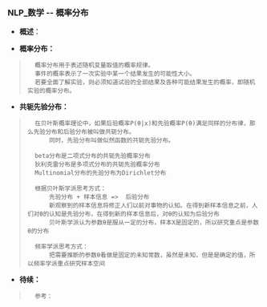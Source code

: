 ### NLP_数学 -- 概率分布
- **概述**：
>
>
>
>
>
>
>
>

- **概率分布：**
>
>       概率分布用于表述随机变量取值的概率规律。
>       事件的概率表示了一次实验中某一个结果发生的可能性大小。
>       若要全面了解实验，则必须知道试验的全部结果及各种可能结果发生的概率，即随机实验的概率分布。
>
>
>
>
>
>
>

- **共轭先验分布：**
>
>       在贝叶斯概率理论中，如果后验概率P(θ|x)和先验概率P(θ)满足同样的分布律，那么先验分布和后验分布被叫做共轭分布。
>           同时，先验分布叫做似然函数的共轭先验分布。
>
>       beta分布是二项式分布的共轭先验概率分布
>       狄利克雷分布是多项式分布的共轭先验概率分布
>       Multinomial分布的先验分布为Dirichlet分布
>
>       根据贝叶斯学派思考方式：
>           先验分布 + 样本信息 =>  后验分布
>           新观察到的样本信息将修正人们以前对事物的认知。在得到新样本信息之前，人们对θ的认知是先验分布，在得到新的样本信息后，对θ的认知为后验分布
>           贝叶斯学派认为参数θ是服从一定的分布，样本X是固定的，所以研究重点是参数θ的分布
>
>       频率学派思考方式：
>           把需要推断的参数θ看做是固定的未知常数，虽然是未知，但是是确定的值，所以频率学派重点研究样本空间
>
>
>

- **待续：**
>       参考：
>
>
>
>
>
>
>
>
>
>
>

